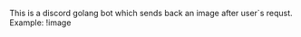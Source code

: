 This is a discord golang bot which sends back an image after user`s requst.
Example: !image <query>
